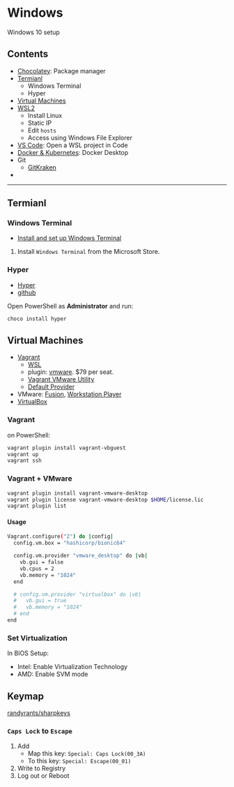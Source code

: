 # Windows

Windows 10 setup

## Contents

- [Chocolatey](https://chocolatey.org/): Package manager
- [Termianl](#termianl)
  - Windows Terminal
  - Hyper
- [Virtual Machines](#virtual-machines)
- [WSL2](wsl2.md)
  - Install Linux
  - Static IP
  - Edit `hosts`
  - Access using Windows File Explorer
- [VS Code](vscode.md): Open a WSL project in Code
- [Docker & Kubernetes](docker.desktop.md): Docker Desktop
- Git
  - [GitKraken](https://www.gitkraken.com/)
- [Keymap]:(#keymap)

---

## Termianl

### Windows Terminal

- [Install and set up Windows Terminal](https://docs.microsoft.com/en-us/windows/terminal/get-started)

1. Install `Windows Terminal` from the Microsoft Store.

### Hyper

- [Hyper](https://hyper.is/)
- [github](https://github.com/vercel/hyper)

Open PowerShell as **Administrator** and run:

```bash
choco install hyper
```

## Virtual Machines

- [Vagrant](https://www.vagrantup.com/downloads)
  - [WSL](https://www.vagrantup.com/docs/other/wsl)
  - plugin: [vmware](https://www.vagrantup.com/vmware). $79 per seat.
  - [Vagrant VMware Utility](https://www.vagrantup.com/vmware/downloads)
  - [Default Provider](https://www.vagrantup.com/docs/providers/basic_usage#default-provider)
- VMware: [Fusion](https://www.vmware.com/products/fusion.html), [Workstation Player](https://www.vmware.com/products/workstation-player.html)
- [VirtualBox](https://www.virtualbox.org/wiki/Downloads)

### Vagrant

on PowerShell:

```bash
vagrant plugin install vagrant-vbguest
vagrant up
vagrant ssh
```

### Vagrant + VMware
```bash
vagrant plugin install vagrant-vmware-desktop
vagrant plugin license vagrant-vmware-desktop $HOME/license.lic
vagrant plugin list
```

#### Usage

```bash
Vagrant.configure("2") do |config|
  config.vm.box = "hashicorp/bionic64"

  config.vm.provider "vmware_desktop" do |vb|
    vb.gui = false
    vb.cpus = 2
    vb.memory = "1024"
  end

  # config.vm.provider "virtualbox" do |vb|
  #   vb.gui = true
  #   vb.memory = "1024"
  # end
end
```

### Set Virtualization

In BIOS Setup:

- Intel: Enable Virtualization Technology
- AMD: Enable SVM mode

## Keymap

[randyrants/sharpkeys](https://github.com/randyrants/sharpkeys)

### `Caps Lock` to `Escape`

1. Add
   - Map this key: `Special: Caps Lock(00_3A)`
   - To this key: `Special: Escape(00_01)`
1. Write to Registry
1. Log out or Reboot
